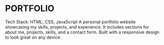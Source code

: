 # PORTFOLIO
Tech Stack: HTML, CSS, JavaScript  A personal portfolio website showcasing my skills, projects, and experience. It includes sections for about me, projects, skills, and a contact form. Built with a responsive design to look great on any device.
